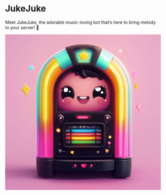 # JukeJuke

Meet JukeJuke, the adorable music-loving bot that’s here to bring melody to your server! 🎤

<img src="icon.png" width="1000">
